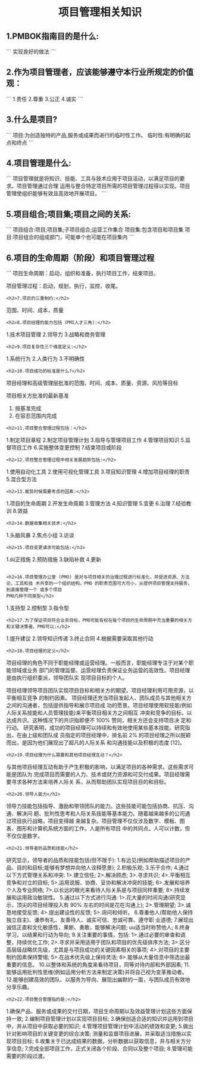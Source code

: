 <center><h1>项目管理相关知识</h1></center>
<h2>1.PMBOK指南目的是什么:</h2>
```
实现良好的做法
```
<h2>2.作为项目管理者，应该能够遵守本行业所规定的价值观：</h2>
```
1.责任
2.尊重
3.公正
4.诚实
```
<h2>3.什么是项目?</h2>
```
项目:为创造独特的产品,服务或成果而进行的临时性工作。
临时性:有明确的起点和终点
```
<h2>4.项目管理是什么:</h2>
```
项目管理就是将知识、技能、工具与技术应用于项目活动，以满足项目的要求。项目管理通过合理
运用与整合特定项目所需的项目管理过程得以实现。项目管理使组织能够有效且高效地开展项目。
```
<h2>5.项目组合;项目集;项目之间的关系:</h2>
```
项目组合:项目;项目集;子项目组合;运营工作集合
项目集:包含项目和项目集
项目:项目组合的组成部门，可能单个也可能在项目集内
```
<h2>6.项目的生命周期（阶段）和项目管理过程</h2>
```
项目生命周期：启动，组织和准备，执行项目工作，结束项目。

项目管理过程：启动，规划，执行，监控，收尾。
```
<h2>7.项目的三重制约:</h2>
```
范围、时间、成本，质量
```
<h2>8.项目经理的能力包括（PMI人才三角):</h2>
```
1.技术项目管理
2.领导力
3.战略和商务管理
```
<h2>9.项目复杂性三个维度定义:</h2>
```
1.系统行为
2.人类行为
3.不明确性
```
<h2>10.项目成功的标准是什么?</h2>
```
项目经理和高级管理层批准的范围、时间、成本、质量、资源、风险等目标

项目相关方批准的最新基准
1. 按基准完成
2. 在容忍范围内完成
```
<h2>11.项目整合管理过程包括：</h2>
```
1.制定项目章程
2.制定项目管理计划
3.指导与管理项目工作
4.管理项目知识
5.监督项目工作
6.实施整体变更控制
7.结束项目或阶段
```
<h2>12.项目整合管理过程中相关发展趋势包括:</h2>
```
1.使用自动化工具
2.使用可视化管理工具
3.项目知识管理
4.增加项目经理的职责
5.混合型方法
```
<h2>13.裁剪时候需要考虑的因素:</h2>
```
1.项目的生命周期
2.开发生命周期
3.管理方法
4.知识管理
5.变更
6.治理
7.经验教训
8.效益
```
<h2>14.数据收集相关技术:</h2>
```
1.头脑风暴
2.焦点小组
3.访谈
```
<h2>15.项目变更请求可能包括:</h2>
```
1.纠正措施
2.预防措施
3.缺陷补救
4.更新
```

<h2>16.项目管理办公室 (PMO) 是对与项目相关的治理过程进行标准化，并促进资源、方法论、工具和技 术共享的一个组织结构。PMO 的职责范围可大可小，从提供项目管理支持服务，到直接管理一个 或多个项目
PMO几种不同类型</h2>
```
1.支持型
2.控制型
3.指令型
```
<h2>17.为了保证项目符合业务目标，PMO可能有权在每个项目的生命周期中充当重要的相关方和关键决策者。PMO可以:</h2>
```
1.提升建议
2.领导知识传递
3.终止合同
4.根据需要采取其他行动
```
<h2>18.项目经理的定义</h2>
```
项目经理的角色不同于职能经理或运营经理。一般而言，职能经理专注于对某个职能领域或业务 部门的管理监督。运营经理负责保证业务运营的高效性。项目经理是由执行组织委派，领导团队实 现项目目标的个人。

项目经理领导项目团队实现项目目标和相关方的期望。项目经理利用可用资源，以平衡相互竞争
的制约因素。
项目经理还充当项目发起人、团队成员与其他相关方之间的沟通者，包括提供指导和展示项目成 功的愿景。项目经理使用软技能(例如人际关系技能和人员管理技能)来平衡项目相关方之间相互 冲突和竞争的目标，以达成共识。这种情况下的共识指即便不 100% 赞同，相关方还会支持项目决 定和行动。
研究表明，成功的项目经理可以持续和有效地使用某些基本技能。研究指出，在由上级和团队成 员指定的项目经理中，排名前 2% 的项目经理之所以脱颖而出，是因为他们展现出了超凡的人际关系 和沟通技能以及积极的态度 [12]。
```
<h2>19.项目经理为什么需要和其他项目经理互动？</h2>
```
与其他项目经理互动有助于产生积极的影响，以满足项目的各种需求。这些需求可能是团队为 完成项目而需要的人力、技术或财力资源和可交付成果。项目经理需要寻求各种方法来培养人际关 系，从而帮助团队实现项目目的和目标。
```
<h2>20.领导人能力</h2>
```
领导力技能包括指导、激励和带领团队的能力。这些技能可能包括协商、抗压、沟通、解决问 题、批判性思考和人际关系技能等基本能力。随着越来越多的公司通过项目执行战略，项目变得越 来越复杂。项目管理不仅仅涉及数字、模板、图表、图形和计算机系统方面的工作。人是所有项目 中的共同点。人可以计数，但不仅仅是数字。
```
<h2>21.领导者的品质和技能</h2>
```
研究显示，领导者的品质和技能包括(但不限于):
1.有远见(例如帮助描述项目的产品、目的和目标;能够有梦想并向他人诠释愿景); 
2.积极乐观;
3.乐于合作;
4.通过以下方式管理关系和冲突:
1>.建立信任;
2>.解决顾虑;
3>.寻求共识;
4>.平衡相互竞争和对立的目标; 
5>.运用说服、协商、妥协和解决冲突的技能; 
6>.发展和培养个人及专业网络; 
7>.以长远的眼光来看待人际关系是与项目同样重要; 
8>.持续发展和运用政治敏锐性。
5.通过以下方式进行沟通:
1>.花大量的时间沟通(研究显示，顶尖的项目经理投入有 90% 左右的时间是花在沟通上);
2>.管理期望;
3>.诚恳地接受反馈;
4>.提出建设性的反馈;
5>.询问和倾听。 
6.尊重他人(帮助他人保持独立自主)、谦恭有礼、友善待人、诚实可信、忠诚可靠、遵守职
业道德; 
7.展现出诚信正直和文化敏感性，果断、勇敢，能够解决问题; uu适当时称赞他人;
8.终身学习，以结果和行动为导向;
9.关注重要的事情，包括:
1>.通过必要的审查和调整，持续优化工作; 
2>.寻求并采用适用于团队和项目的优先级排序方法; 3>.区分高层级战略优先级，尤其是与项目成功的关键因素相关的事项; 
4>.对项目的主要制约因素保持警惕;
5>.在战术优先级上保持灵活; 
6>.能够从大量信息中筛选出最重要的信息。
10.以整体和系统的角度来看待项目，同等对待内部和外部因素; 
11.能够运用批判性思维(例如运用分析方法来制定决策)并将自己视为变革推动者。 12.能够创建高效的团队、以服务为导向、展现出幽默的一面，与团队成员有效地分享乐趣。
```
<h2>22.项目整合管理指的是:</h2>
```
1.确保产品、服务或成果的交付日期，项目生命周期以及效益管理计划这些方面保持一致;
2.编制项目管理计划以实现项目目标; 
3.确保创造合适的知识并运用到项目中，并从项目中获取必要的知识;
4.管理项目管理计划中活动的绩效和变更; 
5.做出针对影响项目的关键变更的综合决策; 测量和监督项目进展，并采取适当措施以实现项目目标; 
6.收集关于已达成结果的数据，分析数据以获取信息，并与相关方分享信息; 
7.完成全部项目工作，正式关闭各个阶段、合同以及整个项目; 
8.管理可能需要的阶段过渡。
```
